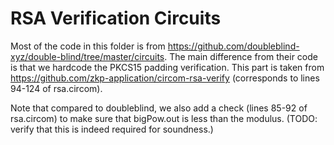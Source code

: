 # RSA Verification Circuits

Most of the code in this folder is from https://github.com/doubleblind-xyz/double-blind/tree/master/circuits. The main difference from their code is that we hardcode the PKCS15 padding verification. This part is taken from https://github.com/zkp-application/circom-rsa-verify (corresponds to lines 94-124 of rsa.circom).

Note that compared to doubleblind, we also add a check (lines 85-92 of rsa.circom) to make sure that bigPow.out is less than the modulus. (TODO: verify that this is indeed required for soundness.)
